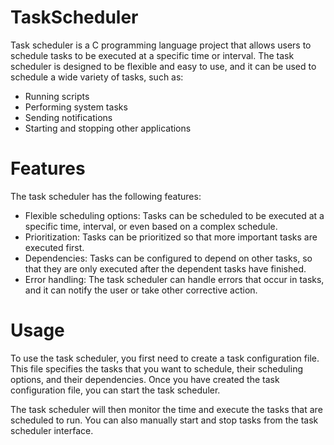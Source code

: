 # TaskScheduler
Task scheduler is a C programming language project that allows users to schedule tasks to be executed at a specific time or interval. The task scheduler is designed to be flexible and easy to use, and it can be used to schedule a wide variety of tasks, such as:

* Running scripts
* Performing system tasks
* Sending notifications
* Starting and stopping other applications

# Features

The task scheduler has the following features:

* Flexible scheduling options: Tasks can be scheduled to be executed at a specific time, interval, or even based on a complex schedule.
* Prioritization: Tasks can be prioritized so that more important tasks are executed first.
* Dependencies: Tasks can be configured to depend on other tasks, so that they are only executed after the dependent tasks have finished.
* Error handling: The task scheduler can handle errors that occur in tasks, and it can notify the user or take other corrective action.

# Usage

To use the task scheduler, you first need to create a task configuration file. This file specifies the tasks that you want to schedule, their scheduling options, and their dependencies. Once you have created the task configuration file, you can start the task scheduler.

The task scheduler will then monitor the time and execute the tasks that are scheduled to run. You can also manually start and stop tasks from the task scheduler interface.
